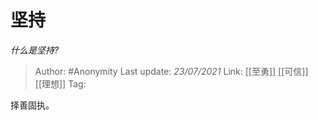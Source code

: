 # 坚持
*什么是坚持?*

> Author: #Anonymity
> Last update: *23/07/2021* 
> Link: [[至勇]] [[可信]] [[理想]]
> Tag:    



择善固执。



